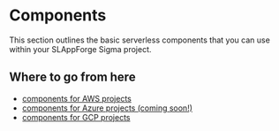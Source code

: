 # Components

This section outlines the basic serverless components that you can use within your SLAppForge Sigma project.

## Where to go from here

- [components for AWS projects](aws/)
- [components for Azure projects (coming soon!)](azure/)
- [components for GCP projects](gcp/)
